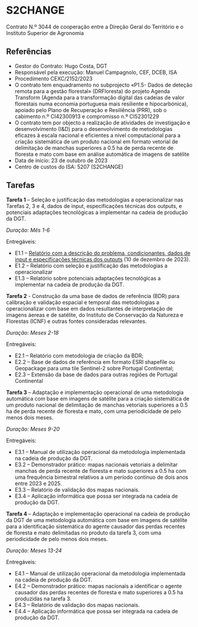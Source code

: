 # S2CHANGE 
Contrato N.º 3044 de cooperação entre a Direção Geral do Território e o Instituto Superior de Agronomia

## Referências

* Gestor do Contrato: Hugo Costa, DGT
* Responsável pela execução: Manuel Campagnolo, CEF, DCEB, ISA
* Procedimento CEXC/2152/2023
* O contrato tem enquadramento no subprojecto «P1.5- Dados de deteção remota para a gestão
florestal» (DRFloresta) do projeto Agenda Transform (Agenda para a transformação digital das
cadeias de valor florestais numa economia portuguesa mais resiliente e hipocarbónica), apoiado
pelo Plano de Recuperação e Resiliência (PRR), sob o cabimento n.º CI42300913 e compromisso n.º
CI52301229
* O contrato tem por objecto a realização de atividades de investigação e
desenvolvimento (I&D) para o desenvolvimento de metodologias eficazes à escala nacional e
eficientes a nível computacional para a criação sistemática de um produto nacional em formato
vetorial de delimitação de manchas superiores a 0.5 ha de perda recente de floresta e mato com
base em análise automática de imagens de satélite
* Data de início: 23 de outubro de 2023
* Centro de custos do ISA: 5207 (S2CHANGE)

## Tarefas

**Tarefa 1** – Seleção e justificação das metodologias a operacionalizar nas Tarefas 2, 3 e 4, dados de input, especificações técnicas dos outputs, e potenciais adaptações tecnológicas a implementar na cadeia de produção da DGT.

*Duração: Mês 1-6*

Entregáveis:
  * E1.1 – [Relatório com a descrição do problema, condicionantes, dados de input e especificações técnicas dos outputs](Entregavel_1_1.pdf) (10 de dezembro de 2023).
  * E1.2 – Relatório com seleção e justificação das metodologias a operacionalizar
  * E1.3 – Relatório sobre potenciais adaptações tecnológicas a implementar na cadeia de produção da DGT.

**Tarefa 2** - Construção da uma base de dados de referência (BDR) para calibração e validação espacial e temporal das metodologias a operacionalizar com base em dados resultantes de interpretação de imagens áereas e de satélite, do Instituto de Conservação da Natureza e Florestas (ICNF) e outras fontes consideradas relevantes.

*Duração: Meses 2-18*

Entregáveis:  
  * E2.1 – Relatório com metodologia de criação da BDR;
  * E2.2 – Base de dados de referência em formato ESRI shapefile ou Geopackage para uma tile Sentinel-2 sobre Portugal Continental;
  * E2.3 – Extensão da base de dados para outras regiões de Portugal Continental

**Tarefa 3** – Adaptação e implementação operacional de uma metodologia automática com base em imagens de satélite para a criação sistemática de um produto nacional de delimitação de manchas vetoriais superiores a 0.5 ha de perda recente de floresta e mato, com uma periodicidade de pelo menos dois meses.

*Duração: Meses 9-20*

Entregáveis:
  * E3.1 – Manual de utilização operacional da metodologia implementada na cadeia de produção da DGT.
  * E3.2 – Demonstrador prático: mapas nacionais vetoriais a delimitar manchas de perda recente de floresta e mato superiores a 0.5 ha com uma frequência bimestral relativos a um período contínuo de dois anos entre 2023 e 2025.
  * E3.3 – Relatório de validação dos mapas nacionais.
  * E3.4 – Aplicação informática que possa ser integrada na cadeia de produção da DGT.

**Tarefa 4** – Adaptação e implementação operacional na cadeia de produção da DGT de uma metodologia automática com base em imagens de satélite para a identificação sistemática do agente causador das perdas recentes de floresta e mato delimitadas no produto da tarefa 3, com uma periodicidade de pelo menos dois meses.

*Duração: Meses 13-24*

Entregáveis:
  * E4.1 – Manual de utilização operacional da metodologia implementada na cadeia de produção da DGT.
  * E4.2 – Demonstrador prático: mapas nacionais a identificar o agente causador das perdas recentes de floresta e mato superiores a 0.5 ha produzidas na tarefa 3.
  * E4.3 – Relatório de validação dos mapas nacionais.
  * E4.4 – Aplicação informática que possa ser integrada na cadeia de produção da DGT. 
